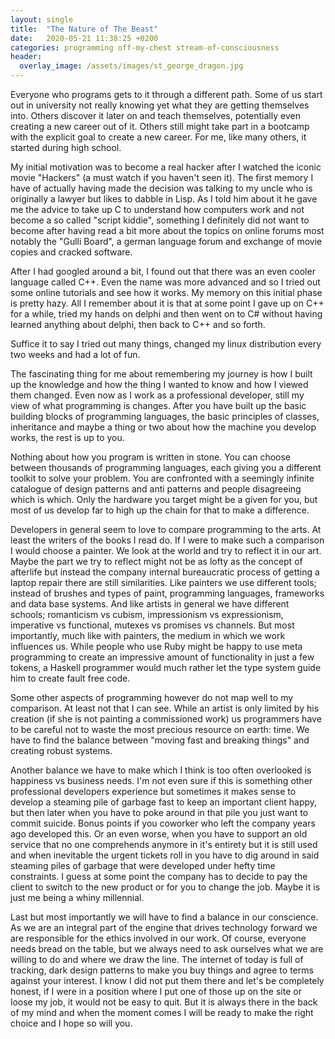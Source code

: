 ```yaml
---
layout: single
title:  "The Nature of The Beast"
date:   2020-05-21 11:38:25 +0200
categories: programming off-my-chest stream-of-consciousness
header:
  overlay_image: /assets/images/st_george_dragon.jpg
---
```




Everyone who programs gets to it through a different path. Some of us start out in university not really knowing yet what they are getting themselves into. Others discover it later on and teach themselves, potentially even creating a new career out of it. Others still might take part in a bootcamp with the explicit goal to create a new career. For me, like many others, it started during high school.

 My initial motivation was to become a real hacker after I watched the iconic movie "Hackers" (a must watch if you haven't seen it). The first memory I have of actually having made the decision was talking to my uncle who is originally a lawyer but likes to dabble in Lisp. As I told him about it he gave me the advice to take up C to understand how computers work and not become a so called "script kiddie", something I definitely did not want to become after having read a bit more about the topics on online forums most notably the "Gulli Board", a german language forum and exchange of movie copies and cracked software.

 After I had googled around a bit, I found out that there was an even cooler language called C++. Even the name was more advanced and so I tried out some online tutorials and see how it works. My memory on this initial phase is pretty hazy. All I remember about it is that at some point I gave up on C++ for a while, tried my hands on delphi and then went on to C# without having learned anything about delphi, then back to C++ and so forth.

 Suffice it to say I tried out many things, changed my linux distribution every two weeks and had a lot of fun.

 The fascinating thing for me about remembering my journey is how I built up the knowledge and how the thing I wanted to know and how I viewed them changed. Even now as I work as a professional developer, still my view of what programming is changes. After you have built up the basic building blocks of programming languages, the basic principles of classes, inheritance and maybe a thing or two about how the machine you develop works, the rest is up to you.

 Nothing about how you program is written in stone. You can choose between thousands of programming languages, each giving you a different toolkit to solve your problem. You are confronted with a seemingly infinite catalogue of design patterns and anti patterns and people disagreeing which is which. Only the hardware you target might be a given for you, but most of us develop far to high up the chain for that to make a difference.

 Developers in general seem to love to compare programming to the arts. At least the writers of the books I read do. If I were to make such a comparison I would choose a painter. We look at the world and try to reflect it in our art. Maybe the part we try to reflect might not be as lofty as the concept of afterlife but instead the company internal bureaucratic process of getting a laptop repair there are still similarities. Like painters we use different tools; instead of brushes and types of paint, programming languages, frameworks and data base systems. And like artists in general we have different schools; romanticism vs cubism, impressionism vs expressionism, imperative vs functional, mutexes vs promises vs channels.
 But most importantly, much like with painters, the medium in which we work influences us. While people who use Ruby might be happy to use meta programming to create an impressive amount of functionality in just a few tokens, a Haskell programmer would much rather let the type system guide him to create fault free code.

Some other aspects of programming however do not map well to my comparison. At least not that I can see. While an artist is only limited by his creation (if she is not painting a commissioned work) us programmers have to be careful not to waste the most precious resource on earth: time.
We have to find the balance between "moving fast and breaking things" and creating robust systems.

Another balance we have to make which I think is too often overlooked is happiness vs business needs. I'm not even sure if this is something other professional developers experience but sometimes it makes sense to develop a steaming pile of garbage fast to keep an important client happy, but then later when you have to poke around in that pile you just want to commit suicide. Bonus points if you coworker who left the company years ago developed this. Or an even worse, when you have to support an old service that no one comprehends anymore in it's entirety but it is still used and when inevitable the urgent tickets roll in you have to dig around in said steaming piles of garbage that were developed under hefty time constraints. I guess at some point the company has to decide to pay the client to switch to the new product or for you to change the job. Maybe it is just me being a whiny millennial.

Last but most importantly we will have to find a balance in our conscience. As we are an integral part of the engine that drives technology forward we are responsible for the ethics involved in our work. Of course, everyone needs bread on the table, but we always need to ask ourselves what we are willing to do and where we draw the line. The internet of today is full of tracking, dark design patterns to make you buy things and agree to terms against your interest. I know I did not put them there and let's be completely honest, if I were in a position where I put one of those up on the site or loose my job, it would not be easy to quit. But it is always there in the back of my mind and when the moment comes I will be ready to make the right choice and I hope so will you.
